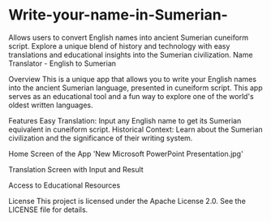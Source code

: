 # Write-your-name-in-Sumerian-
Allows users to convert English names into ancient Sumerian cuneiform script. Explore a unique blend of history and technology with easy translations and educational insights into the Sumerian civilization.
Name Translator - English to Sumerian

Overview
This is a unique app that allows you to write your English names into the ancient Sumerian language, presented in cuneiform script. This app serves as an educational tool and a fun way to explore one of the world's oldest written languages.

Features
Easy Translation: Input any English name to get its Sumerian equivalent in cuneiform script.
Historical Context: Learn about the Sumerian civilization and the significance of their writing system.

Home Screen of the App
'New Microsoft PowerPoint Presentation.jpg'


Translation Screen with Input and Result


Access to Educational Resources

License
This project is licensed under the Apache License 2.0. See the LICENSE file for details.




